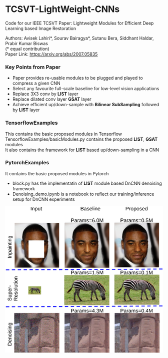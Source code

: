 # TCSVT-LightWeight-CNNs
Code for our IEEE TCSVT Paper: Lightweight Modules for Efficient Deep Learning based Image Restoration

Authors: Avisek Lahiri*, Sourav Bairagya*, Sutanu Bera, Siddhant Haldar, Prabir Kumar Biswas <br/>
(* equal contribution) <br/>
Paper Link: https://arxiv.org/abs/2007.05835  <br/>

### Key Points from Paper
* Paper provides re-usable modules to be plugged and played to compress a given CNN
* Select any favourite full-scale baseline for low-level vision applications
* Replace 3X3 conv by **LIST** layer
* Replace dilated conv layer **GSAT** layer
* Achieve efficient up/down-sample with **Bilinear SubSampling** followed by **LIST** layer

### TensorflowExamples
This contains the basic proposed modules in Tensorflow<br/>
TensorflowExamples/basicModules.py contains the proposed **LIST**, **GSAT** modules <br/>
It also contains the framework for **LIST** based up/down-sampling in a CNN  <br/>

### PytorchExamples
It contains the basic proposed modules in Pytorch <br/>

* block.py has the implementatin of **LIST** module based DnCNN denoising framework
* Denoising_demo.ipynb is a notebook to reflect our training/inference setup for DnCNN experiments

![Cover Picture](/combined_cover.png)
